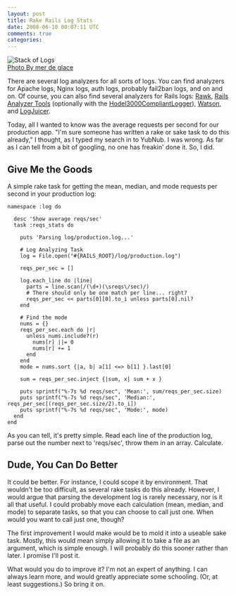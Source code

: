 ```yaml
--- 
layout: post
title: Rake Rails Log Stats
date: 2008-06-10 00:07:11 UTC
comments: true
categories: 
--- 
```

<div class="centerize">

![Stack of Logs](http://soyunperdedor.com/files/logs.jpg "Logs!  Everywhere!")  
[Photo By mer de glace](http://flickr.com/photos/marts-pics)

</div>

There are several log analyzers for all sorts of logs. You can find analyzers for Apache logs, Nginx logs, auth logs, probably fail2ban logs, and on and on. Of course, you can also find several analyzers for Rails logs: [Rawk](http://ckhsponge.wordpress.com/2006/10/11/ruby-on-rails-log-analyzer-rawk/), [Rails Analyzer Tools](http://rubyforge.org/projects/rails-analyzer) (optionally with the [Hodel3000CompliantLogger](http://nubyonrails.com/articles/a-hodel-3000-compliant-logger-for-the-rest-of-us)), [Watson](http://watson.rubyforge.org/), and [LogJuicer](http://logjuicer.org/).

Today, all I wanted to know was the average requests per second for our production app. "I'm sure someone has written a rake or sake task to do this already," I thought, as I typed my search in to YubNub. I was wrong. As far as I can tell from a bit of googling, no one has freakin' done it. So, I did.

## Give Me the Goods

A simple rake task for getting the mean, median, and mode requests per second in your production log:

    namespace :log do
    
      desc 'Show average reqs/sec'
      task :reqs_stats do
        
        puts 'Parsing log/production.log...'
    
        # Log Analyzing Task
        log = File.open("#{RAILS_ROOT}/log/production.log")
         
        reqs_per_sec = []
       
        log.each_line do |line|
          parts = line.scan(/(\d+)(\sreqs\/sec)/)
          # There should only be one match per line... right?
          reqs_per_sec << parts[0][0].to_i unless parts[0].nil?
        end   
    
        # Find the mode
        nums = {}
        reqs_per_sec.each do |r|
          unless nums.include?(r)
            nums[r] ||= 0
            nums[r] += 1
          end   
        end   
        mode = nums.sort {|a, b| a[1] <=> b[1] }.last[0]
        
        sum = reqs_per_sec.inject {|sum, x| sum + x }
    
        puts sprintf("%-7s %d reqs/sec", 'Mean:', sum/reqs_per_sec.size)
        puts sprintf("%-7s %d reqs/sec", 'Median:', reqs_per_sec[(reqs_per_sec.size/2).to_i])
        puts sprintf("%-7s %d reqs/sec", 'Mode:', mode)
      end
    end

As you can tell, it's pretty simple. Read each line of the production log, parse out the number next to 'reqs/sec', throw them in an array. Calculate.

## Dude, You Can Do Better

It could be better. For instance, I could scope it by environment. That wouldn't be too difficult, as several rake tasks do this already. However, I would argue that parsing the development log is rarely necessary, nor is it all that useful. I could probably move each calculation (mean, median, and mode) to separate tasks, so that you can choose to call just one. When would you want to call just one, though?

The first improvement I would make would be to mold it into a useable sake task. Mostly, this would mean simply allowing it to take a file as an argument, which is simple enough. I will probably do this sooner rather than later. I promise I'll post it.

What would you do to improve it? I'm not an expert of anything. I can always learn more, and would greatly appreciate some schooling. (Or, at least suggestions.) So bring it on.
